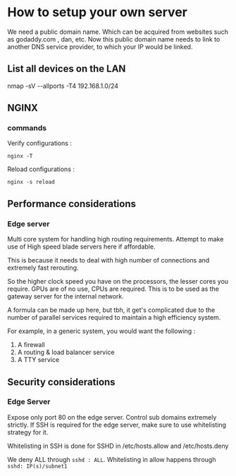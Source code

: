 # How to setup your own server

We need a public domain name. Which can be acquired from websites such as godaddy.com , dan, etc.
Now this public domain name needs to link to another DNS service provider, to which your IP would be linked.


## List all devices on the LAN

nmap -sV --allports -T4 192.168.1.0/24



## NGINX

### commands

Verify configurations :

```shell
nginx -T
```

Reload configurations :

```shell
nginx -s reload
```

## Performance considerations

### Edge server

Multi core system for handling high routing requirements.
Attempt to make use of High speed blade servers here if affordable.

This is because it needs to deal with high number of connections and extremely fast rerouting.

So the higher clock speed you have on the processors, the lesser cores you require.
GPUs are of no use, CPUs are required. This is to be used as the gateway server for the internal network.

A formula can be made up here, but tbh, it get's complicated due to the number of parallel services required to maintain a high efficiency system.

For example, in a generic system, you would want the following :

1. A firewall
2. A routing & load balancer service
3. A TTY service

## Security considerations

### Edge Server

Expose only port 80 on the edge server. Control sub domains extremely strictly.
If SSH is required for the edge server, make sure to use whitelisting strategy for it.

Whitelisting in SSH is done for SSHD in /etc/hosts.allow and /etc/hosts.deny

We deny ALL through ```sshd : ALL```.
Whitelisting in allow happens through ```sshd: IP(s)/subnet1```
